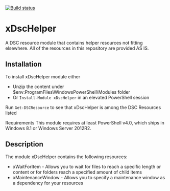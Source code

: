 [![Build status](https://ci.appveyor.com/api/projects/status/9dr2dqkats65yb8u/branch/master?svg=true)](https://ci.appveyor.com/project/nyanhp/xdschelper/branch/master)

# xDscHelper
A DSC resource module that contains helper resources not fitting elsewhere. All of the resources in this repository are provided AS IS.

## Installation
To install xDscHelper module either

* Unzip the content under $env:ProgramFiles\WindowsPowerShell\Modules folder
* Or `Install-Module xDscHelper` in an elevated PowerShell session

Run `Get-DSCResource` to see that xDscHelper is among the DSC Resources listed

Requirements
This module requires at least PowerShell v4.0, which ships in Windows 8.1 or Windows Server 2012R2.

## Description
The module xDscHelper contains the following resources:

* xWaitForItem - Allows you to wait for files to reach a specific length or content or for folders reach a specified amount of child items
* xMaintenanceWindow - Allows you to specify a maintenance window as a dependency for your resources
